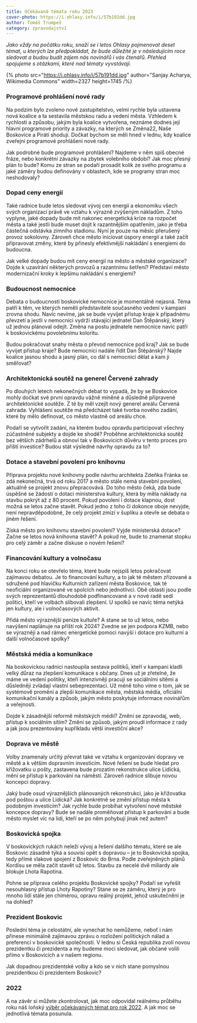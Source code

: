 ```yaml
---
title: Očekávaná témata roku 2023
cover-photo: https://i.ohlasy.info/i/57b191dd.jpg
author: Tomáš Trumpeš
category: zpravodajství
---
```


*Jako vždy na počátku roku, snaží se i letos Ohlasy pojmenovat deset témat, u kterých lze předpokládat, že bude důležité je v následujícím roce sledovat a budou budit zájem nás novinářů i vás čtenářů. Přehled spojujeme s otázkami, které nad tématy vyvstávají.*

{% photo src="https://i.ohlasy.info/i/57b191dd.jpg" author="Sanjay Acharya, Wikimedia Commons" width=2327 height=1745 /%}

### Programové prohlášení nové rady

Na podzim bylo zvoleno nové zastupitelstvo, velmi rychle byla ustavena nová koalice a ta sestavila městskou radu a vedení města. Vzhledem k rychlosti a způsobu, jakým byla koalice vytvořena, neznáme dodnes její hlavní programové priority a závazky, na kterých se Změna22, Naše Boskovice a Piráti shodují. Dočkat bychom se měli hned v lednu, kdy koalice zveřejní programové prohlášení nové rady.

Jak podrobné bude programové prohlášení? Najdeme v něm spíš obecné fráze, nebo konkrétní závazky na zbytek volebního období? Jak moc přesný plán to bude? Komu ze stran se podaří prosadit kolik ze svého programu a jaké záměry budou definovány v oblastech, kde se programy stran moc neshodovaly?

### Dopad ceny energií

Také radnice bude letos sledovat vývoj cen energií a ekonomiku všech svých organizací právě ve vztahu k výrazně zvýšeným nákladům. Z toho vyplyne, jaké dopady bude mít nakonec energetická krize na rozpočet města a také jestli bude muset dojít k razantnějším opatřením, jako je třeba částečná odstávka zimního stadionu. Nyní je pouze na měsíc přerušený provoz sokolovny. Zároveň chce město iniciovat úspory energií a také začít připravovat změny, které by přinesly efektivnější nakládání s energiemi do budoucna.

Jak velké dopady budou mít ceny energií na město a městské organizace? Dojde k uzavírání některých provozů a razantnímu šetření? Představí město modernizační kroky k lepšímu nakládání s energiemi?

### Budoucnost nemocnice

Debata o budoucnosti boskovické nemocnice je momentálně nejasná. Téma patří k těm, ve kterých neměli představitelé současného vedení v kampani zrovna shodu. Navíc nevíme, jak se bude vyvíjet přístup kraje k případnému převzetí a jestli v nemocnici vydrží stávající jednatel Dan Štěpánský, který už jednou plánoval odejít. Změna na postu jednatele nemocnice navíc patří k boskovickému povolebnímu koloritu.

Budou pokračovat snahy města o převod nemocnice pod kraj? Jak se bude vyvíjet přístup kraje? Bude nemocnici nadále řídit Dan Štěpánský? Najde koalice jasnou shodu a jasný plán, co dál s nemocnicí dělat a kam ji směřovat?

### Architektonická soutěž na generel Červené zahrady

Po dlouhých letech nekonečných debat to vypadá, že by se Boskovice mohly dočkat své první opravdu vážně míněné a důsledně připravené architektonické soutěže. Z té by měl vzejít nový generel areálu Červená zahrada. Vyhlášení soutěže má předcházet také tvorba nového zadání, které by mělo definovat, co město vlastně od areálu chce.

Podaří se vytvořit zadání, na kterém budou opravdu participovat všechny zúčastněné subjekty a dojde ke shodě? Proběhne architektonická soutěž bez větších zádrhelů a obnoví tak v Boskovicích důvěru v tento proces pro příští investice? Budou stát výsledné návrhy opravdu za to? 

### Dotace a stavební povolení pro knihovnu

Příprava projektu nové knihovny podle návrhu architekta Zdeňka Fránka se zdá nekonečná, trvá od roku 2017 a město stále nemá stavební povolení, aktuálně se projekt znovu přepracovává. Do toho město čeká, zda bude úspěšné se žádostí o dotaci ministerstva kultury, která by měla náklady na stavbu pokrýt až z 80 procent. Pokud povolení i dotace klapnou, dost možná se letos začne stavět. Pokud jedno z toho či dokonce oboje nevyjde, není nepravděpodobné, že celý projekt zmizí v šuplíku a otevře se debata o jiném řešení.

Získá město pro knihovnu stavební povolení? Vyjde ministerská dotace? Začne se letos nová knihovna stavět? A pokud ne, bude to znamenat stopku pro celý záměr a začne diskuse o novém řešení?

### Financování kultury a volnočasu

Na konci roku se otevřelo téma, které bude nejspíš letos pokračovat zajímavou debatou. Je to financování kultury, a to jak té městem zřizované a sdružené pod hlavičku Kulturních zařízení města Boskovice, tak té neoficiální organizované ve spolcích nebo jednotlivci. Obě oblasti jsou podle svých reprezentantů dlouhodobě podfinancované a v nové radě sedí politici, kteří ve volbách slibovali zlepšení. U spolků se navíc téma netýká jen kultury, ale i volnočasových aktivit.

Přidá město výraznější peníze kultuře? A stane se to už letos, nebo navýšení naplánuje na příští rok 2024? Zvedne se jen podpora KZMB, nebo se výrazněji a nad rámec energetické pomoci navýší i dotace pro kulturní a další volnočasové spolky?

### Městská média a komunikace

Na boskovickou radnici nastoupila sestava politiků, kteří v kampani kladli velký důraz na zlepšení komunikace s občany. Dnes už je zřetelné, že máme ve vedení politiky, kteří intenzivněji pracují se sociálními sítěmi a důsledněji zvládají vlastní sebeprezentaci. Už méně toho víme o tom, jak se systémově promění a zlepší komunikace města, městská média, oficiální komunikační kanály a způsob, jakým město poskytuje informace novinářům a veřejnosti.

Dojde k zásadnější reformě městských médií? Změní se zpravodaj, web, přístup k sociálním sítím? Změní se způsob, jakým proudí informace z rady a jak jsou prezentovány kupříkladu větší investiční akce?

### Doprava ve městě

Volby znamenaly určitý převrat také ve vztahu k organizování dopravy ve městě a k větším dopravním investicím. Nové řešení se bude hledat pro křižovatku u pošty, zastavena bude prozatím rekonstrukce ulice Lidická, mění se přístup k parkování na náměstí. Zároveň radnice slibuje novou koncepci dopravy.

Jaký bude osud výraznějších plánovaných rekonstrukcí, jako je křižovatka pod poštou a ulice Lidická? Jak konkrétně se změní přístup města k podobným investicím? Jak rychle bude probíhat vytvoření nové městské koncepce dopravy? Bude se nadále proměňovat přístup k parkování a bude město myslet víc na lidi, kteří se po něm pohybují jinak než autem?

### Boskovická spojka

V boskovických rukách neleží vývoj a řešení dalšího tématu, které se ale Boskovic zásadně týká a souvisí opět s dopravou – je to Boskovická spojka, tedy přímé vlakové spojení z Boskovic do Brna. Podle zveřejněných plánů Kordisu se měla začít stavět už letos. Stavbu za necelé dvě miliardy ale blokuje Lhota Rapotina. 

Pohne se příprava celého projektu Boskovické spojky? Podaří se vyřešit nesouhlasný přístup Lhoty Rapotiny? Stane se ze záměru, který je pro mnoho lidí stále jen chimérou, opravu reálný projekt, jehož uskutečnění je na dohled?

### Prezident Boskovic

Poslední téma je celostátní, ale vynechat ho nemůžeme, neboť i nám přinese minimálně zajímavou zprávu o rozložení politických nálad a preferencí v boskovické společnosti. V lednu si Česká republika zvolí novou prezidentku či prezidenta a my budeme moci sledovat, jak občané volili přímo v Boskovicích a v našem regionu.

Jak dopadnou prezidentské volby a kdo se v nich stane pomyslnou prezidentkou či prezidentem Boskovic?

### 2022

A na závěr si můžete zkontrolovat, jak moc odpovídal reálnému průběhu roku náš loňský [výběr očekávaných témat pro rok 2022](https://ohlasy.info/clanky/2022/01/temata-roku.html). A jak moc se jednotlivá témata posunula.